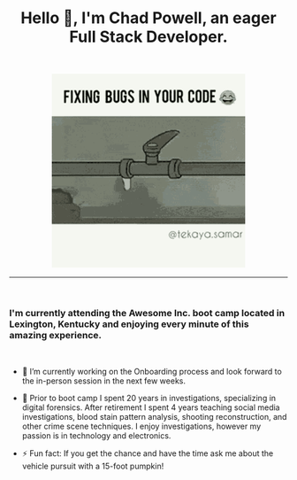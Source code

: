 <h1 align= "center"> Hello 👋,
 I'm <strong>Chad Powell</strong>, an eager Full Stack Developer. </h1>
<br>

<p align="center"><img src="img\bug-fix-fixing-bugs-in-your-code.gif" width="350" alt="Fixing bugs animation"/>
</p>
<hr>
<br>

<h3> I'm currently attending the Awesome Inc. boot camp located in Lexington, Kentucky and enjoying every minute of this amazing experience.</h3>
<br>


- 🔭 I’m currently working on the Onboarding process and look forward to the in-person session in the next few weeks.

- 💬 Prior to boot camp I spent 20 years in investigations, specializing in digital forensics. After retirement I spent 4 years teaching social media investigations, blood stain pattern analysis, shooting reconstruction, and other crime scene techniques. I enjoy investigations, however my passion is in technology and electronics.

- ⚡ Fun fact: If you get the chance and have the time ask me about the vehicle pursuit with a 15-foot pumpkin!

